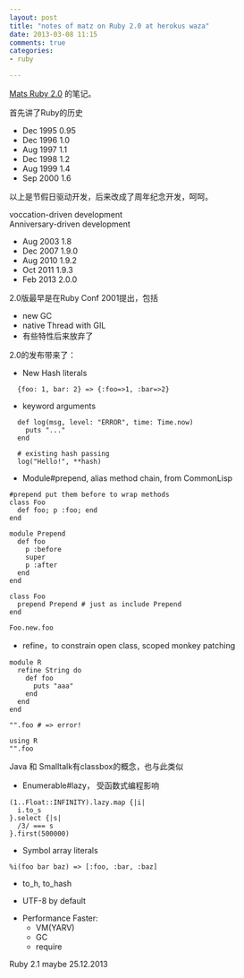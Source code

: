 ```yaml
---
layout: post
title: "notes of matz on Ruby 2.0 at herokus waza"
date: 2013-03-08 11:15
comments: true
categories: 
- ruby

---
```


[Mats Ruby 2.0](https://speakerdeck.com/yukihiro_matz/ruby-2-dot-0-en)
的笔记。

首先讲了Ruby的历史

* Dec 1995 0.95
* Dec 1996 1.0
* Aug 1997 1.1
* Dec 1998 1.2
* Aug 1999 1.4
* Sep 2000 1.6

以上是节假日驱动开发，后来改成了周年纪念开发，呵呵。

voccation-driven development  
Anniversary-driven development


* Aug 2003 1.8
* Dec 2007 1.9.0
* Aug 2010 1.9.2
* Oct 2011 1.9.3
* Feb 2013 2.0.0


2.0版最早是在Ruby Conf 2001提出，包括

* new GC
* native Thread with GIL
* 有些特性后来放弃了

2.0的发布带来了：

- New Hash literals

```
  {foo: 1, bar: 2} => {:foo=>1, :bar=>2}
```

- keyword arguments

```
  def log(msg, level: "ERROR", time: Time.now)
    puts "..."
  end
  
  # existing hash passing
  log("Hello!", **hash)
```

- Module#prepend, alias method chain, from CommonLisp

```
#prepend put them before to wrap methods
class Foo
  def foo; p :foo; end
end

module Prepend
  def foo
    p :before
    super
    p :after
  end
end

class Foo
  prepend Prepend # just as include Prepend
end

Foo.new.foo

```

- refine，to constrain open class, scoped monkey patching

```
module R
  refine String do
    def foo
      puts "aaa"
    end
  end
end

"".foo # => error!

using R
"".foo
```

Java 和 Smalltalk有classbox的概念，也与此类似

- Enumerable#lazy， 受函数式编程影响

```
(1..Float::INFINITY).lazy.map {|i|
  i.to_s
}.select {|s|
  /3/ === s
}.first(500000)
```

- Symbol array literals

```
%i(foo bar baz) => [:foo, :bar, :baz]
```

- to_h, to_hash

- UTF-8 by default

* Performance Faster: 
  - VM(YARV)
  - GC
  - require

Ruby 2.1 maybe 25.12.2013
